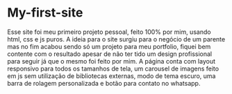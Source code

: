 # My-first-site

Esse site foi meu primeiro projeto pessoal, feito 100% por mim, usando html, css e js puros. A ideia para o site surgiu para o negócio de um parente mas no fim acabou sendo só um projeto para meu portfolio, fiquei bem contente com o resultado apesar de não ter tido um design profissional para seguir já que o mesmo foi feito por mim. A página conta com layout responsivo para todos os tamanhos de tela, um carousel de imagens feito em js sem utilização de bibliotecas externas, modo de tema escuro, uma barra de rolagem personalizada e botão para contato no whatsapp.
